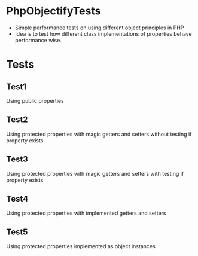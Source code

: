 PhpObjectifyTests
=================

* Simple performance tests on using different object principles in PHP
* Idea is to test how different class implementations of properties behave performance wise.


Tests
=================

Test1
-------------------------
Using public properties

Test2
-------------------------
Using protected properties with magic getters and setters without testing if property exists

Test3
-------------------------
Using protected properties with magic getters and setters with testing if property exists

Test4
-------------------------
Using protected properties with implemented getters and setters


Test5
-------------------------
Using protected properties implemented as object instances